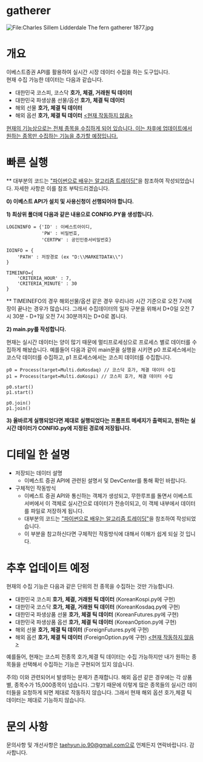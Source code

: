 # gatherer

![File:Charles Sillem Lidderdale The fern gatherer 1877.jpg](https://upload.wikimedia.org/wikipedia/commons/thumb/2/26/Charles_Sillem_Lidderdale_The_fern_gatherer_1877.jpg/415px-Charles_Sillem_Lidderdale_The_fern_gatherer_1877.jpg)

# 개요

이베스트증권 API를 활용하여 실시간 시장 데이터 수집을 하는 도구입니다.  
현재 수집 가능한 데이터는 다음과 같습니다.   

- 대한민국 코스피, 코스닥 **호가, 체결, 거래원 틱 데이터**
- 대한민국 파생상품 선물/옵션 **호가, 체결 틱 데이터**
- 해외 선물 **호가, 체결 틱 데이터**
- 해외 옵션 **호가, 체결 틱 데이터** <u><현재 작동하지 않음></u>  
  
<u>현재의 기능상으로는 전체 종목을 수집하게 되어 있습니다. 이는 차후에 업데이트에서 원하는 종목만 수집하는 기능을 추가할 예정입니다.</u>

# 빠른 실행

** 대부분의 코드는 ["파이썬으로 배우는 알고리즘 트레이딩"](https://wikidocs.net/book/110)을 참조하여 작성되었습니다. 자세한 사항은 이를 참조 부탁드리겠습니다.  




**0) 이베스트 API가 설치 및 사용신청이 선행되어야 합니다.**

**1) 최상위 폴더에 다음과 같은 내용으로 CONFIG.PY을 생성합니다.**

```
LOGININFO = {'ID' : 이베스트아이디,
             'PW' : 비밀번호,
             'CERTPW' : 공인인증서비밀번호}
             
IOINFO = {
    'PATH' : 저장경로 (ex "D:\\MARKETDATA\\")
}

TIMEINFO={
    'CRITERIA_HOUR' : 7,
    'CRITERIA_MINUTE' : 30
}
```

** TIMEINEFO의 경우 해외선물/옵션 같은 경우 우리나라 시간 기준으로 오전 7시에 장이 끝나는 경우가 많습니다. 그래서 수집데이터의 일자 구분을 위해서 D+0일 오전 7시 30분 - D+1일 오전 7시 30분까지는 D+0로 봅니다. 



**2) main.py를 작성합니다.**

현재는 실시간 데이터는 양이 많기 때문에 멀티프로세싱으로 프로세스 별로 데이터를 수집하게 해놨습니다. 예를들어 다음과 같이 main문을 실행을 시키면 p0 프로세스에서는 코스닥 데이터를 수집하고, p1 프로세스에서는 코스피 데이터를 수집합니다.



```
p0 = Process(target=Multi.doKosdaq) // 코스닥 호가, 체결 데이터 수집
p1 = Process(target=Multi.doKospi) // 코스피 호가, 체결 데이터 수집

p0.start()
p1.start()

p0.join()
p1.join()
```



**3) 올바르게 실행되었다면 제대로 실행되었다는 프롬프트 메세지가 출력되고, 원하는 실시간 데이터가 CONFIG.py에 지정된 경로에 저장됩니다.**



# 디테일 한 설명

- 저장되는 데이터 설명
  - 이베스트 증권 API에 관련된 설명서 및 DevCenter를 통해 확인 바랍니다.
- 구체적인 작동방식
  - 이베스트 증권 API와 통신하는 객체가 생성되고, 무한루프를 돌면서 이베스트서버에서 이 객체로 실시간으로 데이터가 전송이되고, 이 객체 내부에서 데이터를 파일로 저장하게 됩니다.
  - 대부분의 코드는 ["파이썬으로 배우는 알고리즘 트레이딩"](https://wikidocs.net/book/110)을 참조하여 작성되었습니다.
  - 이 부분을 참고하신다면 구체적인 작동방식에 대해서 이해가 쉽게 되실 것 입니다.



# 추후 업데이트 예정

현재의 수집 기능은 다음과 같은 단위의 전 종목을 수집하는 것만 가능합니다.

- 대한민국 코스피 **호가, 체결, 거래원 틱 데이터** (KoreanKospi.py에 구현)
- 대한민국 코스닥 **호가, 체결, 거래원 틱 데이터** (KoreanKosdaq.py에 구현)
- 대한민국 파생상품 선물 **호가, 체결 틱 데이터** (KoreanFutures.py에 구현)
- 대한민국 파생상품 옵션 **호가, 체결 틱 데이터** (KoreanOption.py에 구현)
- 해외 선물 **호가, 체결 틱 데이터** (ForeignFutures.py에 구현)
- 해외 옵션 **호가, 체결 틱 데이터** (ForeignOption.py에 구현) <u><현재 작동하지 않음></u>



예를들어, 현재는 코스피 전종목 호가,체결 틱 데이터는 수집 가능하지만 내가 원하는 종목들을 선택해서 수집하는 기능은 구현되어 있지 않습니다. 

주의) 이와 관련되어서 발생하는 문제가 존재합니다. 해외 옵션 같은 경우에는 각 상품별, 종목수가 15,000종목이 넘습니다. 그렇기 때문에 이렇게 많은 종목들의 실시간 데이터들을 요청하게 되면 제대로 작동하지 않습니다. 그래서 현재 해외 옵션 호가,체결 틱 데이터는 제대로 기능하지 않습니다.



# 문의 사항

문의사항 및 개선사항은 taehyun.jo.90@gmail.com으로 언제든지 연락바랍니다. 감사합니다.





